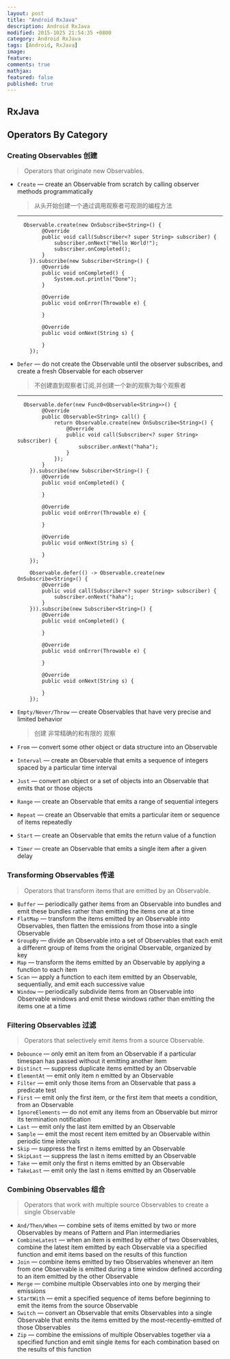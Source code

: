 ```yaml
---
layout: post
title: "Android RxJava"
description: Android RxJava
modified: 2015-1025 21:54:35 +0800
category: Android RxJava
tags: [Android, RxJava]
image:
feature:
comments: true
mathjax:
featured: false
published: true
---
```


## RxJava

## Operators By Category

### Creating Observables  创建
>Operators that originate new Observables.

+ `Create` — create an Observable from scratch by calling observer methods programmatically
  >从头开始创建一个通过调用观察者可观测的编程方法


  ---
    ~~~
      Observable.create(new OnSubscribe<String>() {
            @Override
            public void call(Subscriber<? super String> subscriber) {
                subscriber.onNext("Hello World!");
                subscriber.onCompleted();
            }
        }).subscribe(new Subscriber<String>() {
            @Override
            public void onCompleted() {
                System.out.println("Done");
            }

            @Override
            public void onError(Throwable e) {

            }

            @Override
            public void onNext(String s) {

            }
        });

+ `Defer` — do not create the Observable until the observer subscribes, and create a fresh Observable for each observer
  >不创建直到观察者订阅,并创建一个新的观察为每个观察者

  ---
    ~~~
      Observable.defer(new Func0<Observable<String>>() {
            @Override
            public Observable<String> call() {
                return Observable.create(new OnSubscribe<String>() {
                    @Override
                    public void call(Subscriber<? super String> subscriber) {
                        subscriber.onNext("haha");
                    }
                });
            }
        }).subscribe(new Subscriber<String>() {
            @Override
            public void onCompleted() {

            }

            @Override
            public void onError(Throwable e) {

            }

            @Override
            public void onNext(String s) {

            }
        });

        Observable.defer(() -> Observable.create(new OnSubscribe<String>() {
            @Override
            public void call(Subscriber<? super String> subscriber) {
                subscriber.onNext("haha");
            }
        })).subscribe(new Subscriber<String>() {
            @Override
            public void onCompleted() {

            }

            @Override
            public void onError(Throwable e) {

            }

            @Override
            public void onNext(String s) {

            }
        });

+ `Empty/Never/Throw` — create Observables that have very precise and limited behavior
  >创建 非常精确的和有限的 观察

+ `From` — convert some other object or data structure into an Observable
+ `Interval` — create an Observable that emits a sequence of integers spaced by a particular time interval
+ `Just` — convert an object or a set of objects into an Observable that emits that or those objects
+ `Range` — create an Observable that emits a range of sequential integers
+ `Repeat` — create an Observable that emits a particular item or sequence of items repeatedly
+ `Start` — create an Observable that emits the return value of a function
+ `Timer` — create an Observable that emits a single item after a given delay

### Transforming Observables  传递
>Operators that transform items that are emitted by an Observable.

+ `Buffer` — periodically gather items from an Observable into bundles and emit these bundles rather than emitting the items one at a time
+ `FlatMap` — transform the items emitted by an Observable into Observables, then flatten the emissions from those into a single Observable
+ `GroupBy` — divide an Observable into a set of Observables that each emit a different group of items from the original Observable, organized by key
+ `Map` — transform the items emitted by an Observable by applying a function to each item
+ `Scan` — apply a function to each item emitted by an Observable, sequentially, and emit each successive value
+ `Window` — periodically subdivide items from an Observable into Observable windows and emit these windows rather than emitting the items one at a time

### Filtering Observables  过滤
>Operators that selectively emit items from a source Observable.

+ `Debounce` — only emit an item from an Observable if a particular timespan has passed without it emitting another item
+ `Distinct` — suppress duplicate items emitted by an Observable
+ `ElementAt` — emit only item n emitted by an Observable
+ `Filter` — emit only those items from an Observable that pass a predicate test
+ `First` — emit only the first item, or the first item that meets a condition, from an Observable
+ `IgnoreElements` — do not emit any items from an Observable but mirror its termination notification
+ `Last` — emit only the last item emitted by an Observable
+ `Sample` — emit the most recent item emitted by an Observable within periodic time intervals
+ `Skip` — suppress the first n items emitted by an Observable
+ `SkipLast` — suppress the last n items emitted by an Observable
+ `Take` — emit only the first n items emitted by an Observable
+ `TakeLast` — emit only the last n items emitted by an Observable

### Combining Observables  组合
>Operators that work with multiple source Observables to create a single Observable

+ `And/Then/When` — combine sets of items emitted by two or more Observables by means of Pattern and Plan intermediaries
+ `CombineLatest` — when an item is emitted by either of two Observables, combine the latest item emitted by each Observable via a specified function and emit items based on the results of this function
+ `Join` — combine items emitted by two Observables whenever an item from one Observable is emitted during a time window defined according to an item emitted by the other Observable
+ `Merge` — combine multiple Observables into one by merging their emissions
+ `StartWith` — emit a specified sequence of items before beginning to emit the items from the source Observable
+ `Switch` — convert an Observable that emits Observables into a single Observable that emits the items emitted by the most-recently-emitted of those Observables
+ `Zip` — combine the emissions of multiple Observables together via a specified function and emit single items for each combination based on the results of this function
